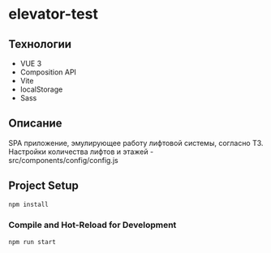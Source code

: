 # elevator-test

## Технологии

- VUE 3
- Composition API
- Vite
- localStorage
- Sass

## Описание

SPA приложение, эмулирующее работу лифтовой системы, согласно ТЗ. 
Настройки количества лифтов и этажей - src/components/config/config.js
## Project Setup

```sh
npm install
```

### Compile and Hot-Reload for Development

```sh
npm run start
```

